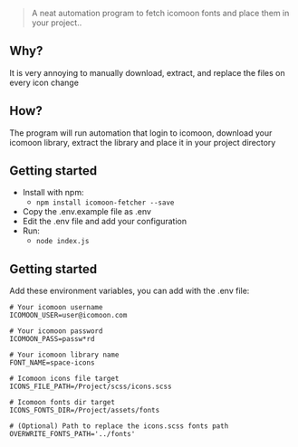 > A neat automation program to fetch icomoon fonts and place them in your project..

## Why?
It is very annoying to manually download, extract, and replace the files on every icon change

## How?
The program will run automation that login to icomoon, download your icomoon library, extract the library and place it in your project directory

## Getting started
- Install with npm:
    - ```npm install icomoon-fetcher --save```
- Copy the .env.example file as .env
- Edit the .env file and add your configuration
- Run: 
    - ```node index.js```

## Getting started

Add these environment variables, you can add with the .env file:

```
# Your icomoon username
ICOMOON_USER=user@icomoon.com

# Your icomoon password 
ICOMOON_PASS=passw*rd

# Your icomoon library name
FONT_NAME=space-icons

# Icomoon icons file target
ICONS_FILE_PATH=/Project/scss/icons.scss

# Icomoon fonts dir target
ICONS_FONTS_DIR=/Project/assets/fonts

# (Optional) Path to replace the icons.scss fonts path
OVERWRITE_FONTS_PATH='../fonts'
```
